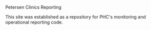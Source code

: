 Petersen Clinics Reporting

This site was established as a repository for PHC's monitoring and operational reporting code.
